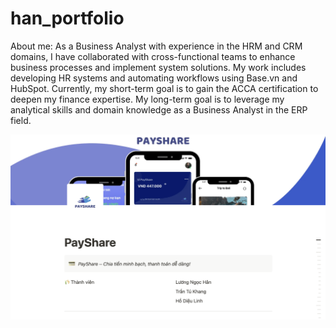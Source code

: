 # han_portfolio
About me:
As a Business Analyst with experience in the HRM and CRM domains, I have collaborated with cross-functional teams to enhance business processes and implement system solutions. My work includes developing HR systems and automating workflows using Base.vn and HubSpot. Currently, my short-term goal is to gain the ACCA certification to deepen my finance expertise. My long-term goal is to  leverage my analytical skills and domain knowledge as a Business Analyst in the ERP field.

![](https://github.com/hanln-work/han_portfolio/blob/51c4798bdee9cf08f8e12f1fe0092919e989e512/images/Screenshot%202025-04-05%20at%2017.32.45.png)
